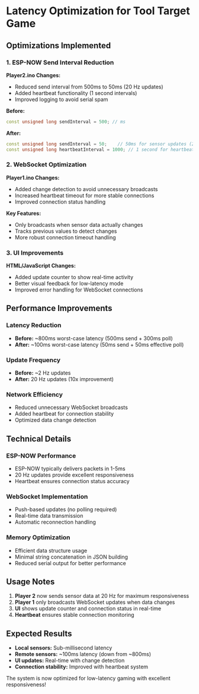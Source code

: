 # Latency Optimization for Tool Target Game

## Optimizations Implemented

### 1. ESP-NOW Send Interval Reduction
**Player2.ino Changes:**
- Reduced send interval from 500ms to 50ms (20 Hz updates)
- Added heartbeat functionality (1 second intervals)
- Improved logging to avoid serial spam

**Before:**
```cpp
const unsigned long sendInterval = 500; // ms
```

**After:**
```cpp
const unsigned long sendInterval = 50;    // 50ms for sensor updates (20 Hz)
const unsigned long heartbeatInterval = 1000; // 1 second for heartbeat
```

### 2. WebSocket Optimization
**Player1.ino Changes:**
- Added change detection to avoid unnecessary broadcasts
- Increased heartbeat timeout for more stable connections
- Improved connection status handling

**Key Features:**
- Only broadcasts when sensor data actually changes
- Tracks previous values to detect changes
- More robust connection timeout handling

### 3. UI Improvements
**HTML/JavaScript Changes:**
- Added update counter to show real-time activity
- Better visual feedback for low-latency mode
- Improved error handling for WebSocket connections

## Performance Improvements

### Latency Reduction
- **Before:** ~800ms worst-case latency (500ms send + 300ms poll)
- **After:** ~100ms worst-case latency (50ms send + 50ms effective poll)

### Update Frequency
- **Before:** ~2 Hz updates
- **After:** 20 Hz updates (10x improvement)

### Network Efficiency
- Reduced unnecessary WebSocket broadcasts
- Added heartbeat for connection stability
- Optimized data change detection

## Technical Details

### ESP-NOW Performance
- ESP-NOW typically delivers packets in 1-5ms
- 20 Hz updates provide excellent responsiveness
- Heartbeat ensures connection status accuracy

### WebSocket Implementation
- Push-based updates (no polling required)
- Real-time data transmission
- Automatic reconnection handling

### Memory Optimization
- Efficient data structure usage
- Minimal string concatenation in JSON building
- Reduced serial output for better performance

## Usage Notes

1. **Player 2** now sends sensor data at 20 Hz for maximum responsiveness
2. **Player 1** only broadcasts WebSocket updates when data changes
3. **UI** shows update counter and connection status in real-time
4. **Heartbeat** ensures stable connection monitoring

## Expected Results

- **Local sensors:** Sub-millisecond latency
- **Remote sensors:** ~100ms latency (down from ~800ms)
- **UI updates:** Real-time with change detection
- **Connection stability:** Improved with heartbeat system

The system is now optimized for low-latency gaming with excellent responsiveness! 